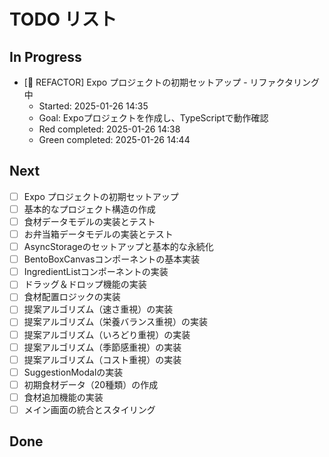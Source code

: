 # TODO リスト

## In Progress
- [🔄 REFACTOR] Expo プロジェクトの初期セットアップ - リファクタリング中
  - Started: 2025-01-26 14:35
  - Goal: Expoプロジェクトを作成し、TypeScriptで動作確認
  - Red completed: 2025-01-26 14:38
  - Green completed: 2025-01-26 14:44

## Next
- [ ] Expo プロジェクトの初期セットアップ
- [ ] 基本的なプロジェクト構造の作成
- [ ] 食材データモデルの実装とテスト
- [ ] お弁当箱データモデルの実装とテスト
- [ ] AsyncStorageのセットアップと基本的な永続化
- [ ] BentoBoxCanvasコンポーネントの基本実装
- [ ] IngredientListコンポーネントの実装
- [ ] ドラッグ＆ドロップ機能の実装
- [ ] 食材配置ロジックの実装
- [ ] 提案アルゴリズム（速さ重視）の実装
- [ ] 提案アルゴリズム（栄養バランス重視）の実装
- [ ] 提案アルゴリズム（いろどり重視）の実装
- [ ] 提案アルゴリズム（季節感重視）の実装
- [ ] 提案アルゴリズム（コスト重視）の実装
- [ ] SuggestionModalの実装
- [ ] 初期食材データ（20種類）の作成
- [ ] 食材追加機能の実装
- [ ] メイン画面の統合とスタイリング

## Done